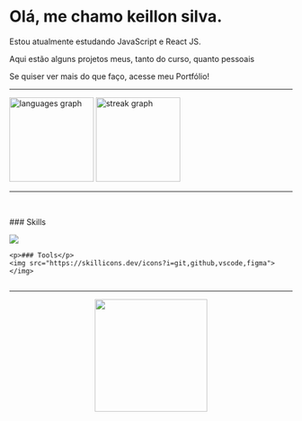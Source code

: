 <!--Apresentação -->
<h1>Olá, me chamo keillon silva.</h1>
<p>Estou atualmente estudando JavaScript e React JS.</p>
<p>Aqui estão alguns projetos meus, tanto do curso, quanto pessoais</p>
<p>Se quiser ver mais do que faço, acesse meu Portfólio!</p>

<hr>
<!--Stats-->
<div align="left">
  <img src="https://github-readme-stats.vercel.app/api/top-langs?username=keillon&locale=en&hide_title=false&layout=compact&card_width=320&langs_count=5&theme=synthwave&hide_border=false&order=2" height="150" alt="languages graph"  />
  <img src="https://streak-stats.demolab.com?user=keillon&locale=en&mode=daily&theme=synthwave&hide_border=false&border_radius=5&order=3" height="150" alt="streak graph"  />
</div>

<hr>
<!--Stacks-->
<div style="display: flex; flex-direction: column;"><br>
    <p>### Skills</p>
    <img src="https://skillicons.dev/icons?i=html,css,js,react,bootstrap,scss"></img>
  
    <p>### Tools</p>
    <img src="https://skillicons.dev/icons?i=git,github,vscode,figma"></img>
</div>

<hr>

<div align="center">
  <img height="200" autoplay src="https://i.pinimg.com/originals/ec/5f/37/ec5f377a267f9e999a5f4b13bd0fb102.gif"  />
</div>
